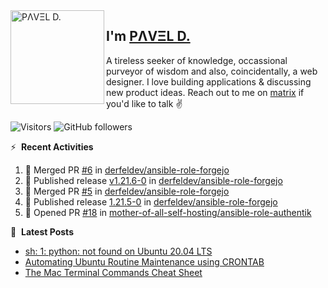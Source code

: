<img align="left" width="150" height="150" alt="PΛVΞL D." src="https://res.cloudinary.com/dimov/image/upload/c_scale,w_150/v1674315300/logo_qxj2ir.png"/>

## I'm [PΛVΞL D.][homepage]

A tireless seeker of knowledge, occassional purveyor of wisdom and also, coincidentally, a web designer. I love building applications & discussing new product ideas. Reach out to me on [matrix][matrixto] if you'd like to talk ✌️



[homepage]: https://l.dimov.xyz/page?ref=github.com
[matrixto]: https://l.dimov.xyz/matrix?ref=github.com
[github]: https://l.dimov.xyz/github?ref=github.com
   
![Visitors](https://visitor-badge.laobi.icu/badge?page_id=sagat79.vistorsBadge)
![GitHub followers](https://img.shields.io/github/followers/sagat79?color=velvet&style=flat-square)

:zap: &nbsp;**Recent Activities**
  
<!--START_SECTION:activity-->
1. 🎉 Merged PR [#6](https://github.com/derfeldev/ansible-role-forgejo/pull/6) in [derfeldev/ansible-role-forgejo](https://github.com/derfeldev/ansible-role-forgejo)
2. 🚀 Published release [v1.21.6-0](https://github.com/derfeldev/ansible-role-forgejo/releases/tag/v1.21.6-0) in [derfeldev/ansible-role-forgejo](https://github.com/derfeldev/ansible-role-forgejo)
3. 🎉 Merged PR [#5](https://github.com/derfeldev/ansible-role-forgejo/pull/5) in [derfeldev/ansible-role-forgejo](https://github.com/derfeldev/ansible-role-forgejo)
4. 🚀 Published release [1.21.5-0](https://github.com/derfeldev/ansible-role-forgejo/releases/tag/v1.21.5-0) in [derfeldev/ansible-role-forgejo](https://github.com/derfeldev/ansible-role-forgejo)
5. 💪 Opened PR [#18](https://github.com/mother-of-all-self-hosting/ansible-role-authentik/pull/18) in [mother-of-all-self-hosting/ansible-role-authentik](https://github.com/mother-of-all-self-hosting/ansible-role-authentik)
<!--END_SECTION:activity-->

📑 &nbsp;**Latest Posts**

<!-- DIMOV-POST-LIST:START -->
- [sh: 1: python: not found on Ubuntu 20.04 LTS](https://www.dimov.xyz/sh-1-python-not-found/)
- [Automating Ubuntu Routine Maintenance using CRONTAB](https://www.dimov.xyz/automating-ubuntu-routine-maintenance-using-crontab/)
- [The Mac Terminal Commands Cheat Sheet](https://www.dimov.xyz/the-mac-terminal-commands-cheat-sheet/)
<!-- DIMOV-POST-LIST:END -->
